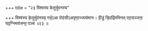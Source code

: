 +++
title = "२३ विश्वस्य केतुर्भुवनस्य"

+++
विश्व॑स्य के॒तुर्भुव॑नस्य॒ गर्भ॒ऽआ रोद॑सीऽअपृणा॒ज्जाय॑मानः। वी॒डुं चि॒दद्रि॑मभिनत् परा॒यञ्जना॒ यद॒ग्निमय॑जन्त॒ पञ्च॑ ॥२३ ॥